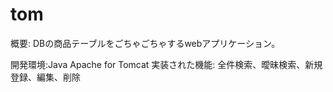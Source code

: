 # tom
概要: DBの商品テーブルをごちゃごちゃするwebアプリケーション。

開発環境:Java Apache for Tomcat
実装された機能: 全件検索、曖昧検索、新規登録、編集、削除
